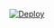 
[![Deploy](https://www.herokucdn.com/deploy/button.svg)](https://heroku.com/deploy?template=https://github.com/rasanjanapiumal99/RPS_TEST2)
